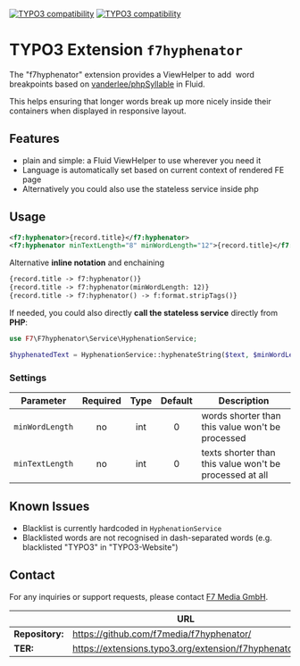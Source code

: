 [![TYPO3 compatibility](https://img.shields.io/badge/TYPO3-12.4-ff8700?maxAge=3600&logo=typo3)](https://get.typo3.org/)
[![TYPO3 compatibility](https://img.shields.io/badge/TYPO3-13.4-ff8700?maxAge=3600&logo=typo3)](https://get.typo3.org/)

# TYPO3 Extension `f7hyphenator`

The "f7hyphenator" extension provides a ViewHelper to add &shy; word breakpoints
based on [vanderlee/phpSyllable](https://github.com/vanderlee/phpSyllable) in
Fluid.

This helps ensuring that longer words break up more nicely inside their
containers when displayed in responsive layout.

## Features

- plain and simple: a Fluid ViewHelper to use wherever you need it
- Language is automatically set based on current context of rendered FE page
- Alternatively you could also use the stateless service  inside php

## Usage

```xml
<f7:hyphenator>{record.title}</f7:hyphenator>
<f7:hyphenator minTextLength="8" minWordLength="12">{record.title}</f7:hyphenator>
```

Alternative **inline notation** and enchaining
```html
{record.title -> f7:hyphenator()}
{record.title -> f7:hyphenator(minWordLength: 12)}
{record.title -> f7:hyphenator() -> f:format.stripTags()}
```

If needed, you could also directly **call the stateless service** directly from **PHP**:
```php
use F7\F7hyphenator\Service\HyphenationService;

$hyphenatedText = HyphenationService::hyphenateString($text, $minWordLength, $minTextLength);
```

### Settings

| Parameter       | Required | Type | Default | Description                                             |
|-----------------|:--------:|:----:|:-------:|---------------------------------------------------------|
| `minWordLength` |    no    | int  |    0    | words shorter than this value won't be processed        |
| `minTextLength` |    no    | int  |    0    | texts shorter than this value won't be processed at all |

## Known Issues

* Blacklist is currently hardcoded in `HyphenationService`
* Blacklisted words are not recognised in dash-separated words (e.g. blacklisted "TYPO3" in "TYPO3-Website")

## Contact

For any inquiries or support requests, please contact [F7 Media GmbH](https://f7.de).

|                  | URL                                                  |
|------------------|------------------------------------------------------|
| **Repository:**  | https://github.com/f7media/f7hyphenator/             |
| **TER:**         | https://extensions.typo3.org/extension/f7hyphenator/ |
